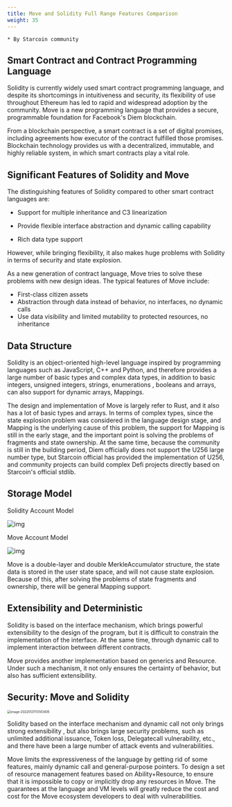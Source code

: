 ```yaml
---
title: Move and Solidity Full Range Features Comparison 
weight: 35
---
```


~~~
* By Starcoin community
~~~



## Smart Contract and Contract Programming Language

Solidity is currently widely used smart contract programming language, and despite its shortcomings in intuitiveness and security, its flexibility of use throughout Ethereum has led to rapid and widespread adoption by the community. Move is a new programming language that provides a secure, programmable foundation for Facebook's Diem blockchain.

From a blockchain perspective, a smart contract is a set of digital promises, including agreements how executor of the contract fulfilled  those promises. Blockchain technology provides us with a decentralized, immutable, and highly reliable system, in which smart contracts play a vital role.

## Significant Features of Solidity and Move

The distinguishing features of Solidity compared to other smart contract languages are:

- Support for multiple inheritance and C3 linearization     

- Provide flexible interface abstraction and dynamic calling capability     

- Rich data type support

However, while bringing flexibility, it also makes huge problems with Solidity in terms of security and state explosion.

As a new generation of contract language, Move tries to solve these problems with new design ideas. The typical features of Move include:

- First-class citizen assets     
- Abstraction through data instead of behavior, no interfaces, no dynamic calls     
- Use data visibility and limited mutability to protected resources, no inheritance

## Data Structure

Solidity is an object-oriented high-level language inspired by programming languages such as JavaScript, C++ and Python, and therefore provides a large number of basic types and complex data types, in addition to basic integers, unsigned integers, strings, enumerations , booleans and arrays, can also support for dynamic arrays, Mappings.

The design and implementation of Move is largely refer to Rust, and it also has a lot of basic types and arrays. In terms of complex types, since the state explosion problem was considered in the language design stage, and Mapping is the underlying cause of this problem, the support for Mapping is still in the early stage, and the important point is solving the problems of fragments and state ownership. At the same time, because the community is still in the building period, Diem officially does not support the U256 large number type, but Starcoin official has provided the implementation of U256, and community projects can build complex Defi projects directly based on Starcoin's official stdlib. 

## Storage Model 

Solidity Account Model 

![img](https://tva1.sinaimg.cn/large/008i3skNly1gygfcsak6aj30lq0kwmy0.jpg)

Move Account Model

![img](https://tva1.sinaimg.cn/large/008i3skNly1gygfcszieaj30xo0jqjss.jpg)

Move is a double-layer and double MerkleAccumulator structure, the state data is stored in the user state space, and will not cause state explosion. Because of this, after solving the problems of state fragments and ownership, there will be general Mapping support.

## Extensibility and Deterministic

Solidity is based on the interface mechanism, which brings powerful extensibility to the design of the program, but it is difficult to constrain the implementation of the interface. At the same time, through dynamic call to implement interaction between different contracts.

Move provides another implementation based on generics and Resource. Under such a mechanism, it not only ensures the certainty of behavior, but also has sufficient extensibility. 

## Security: Move and Solidity

<img src="https://tva1.sinaimg.cn/large/008i3skNly1gyl4xttw7ej314s0ewwfs.jpg" alt="image-20220121113143405" style="zoom:50%;" />

Solidity based on the interface mechanism and dynamic call not only brings strong extensibility , but also brings large security problems, such as unlimited additional issuance, Token loss, Delegatecall vulnerability, etc., and there have been a large number of attack events and vulnerabilities.

Move limits the expressiveness of the language by getting rid of some features, mainly dynamic call and general-purpose pointers. To design a set of resource management features based on Ability+Resource, to ensure that it is impossible to copy or implicitly drop any resources in Move. The guarantees at the language and VM levels will greatly reduce the cost and cost for the Move ecosystem developers to deal with vulnerabilities. 

